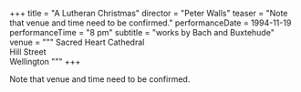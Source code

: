 +++
title = "A Lutheran Christmas"
director = "Peter Walls"
teaser = "Note that venue and time need to be confirmed."
performanceDate = 1994-11-19
performanceTime = "8 pm"
subtitle = "works by Bach and Buxtehude"
venue = """
Sacred Heart Cathedral  
Hill Street  
Wellington
"""
+++

Note that venue and time need to be confirmed.

